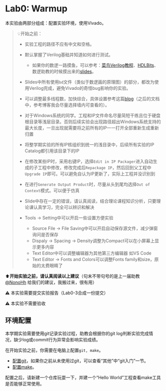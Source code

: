 # Lab0: Warmup

本实验由两部分组成：配置实验环境，使用Vivado。

> 💡开始之前：
>
> * 实验工程的路径不应有中文和空格。
> * 默认掌握了Verilog基础并知道如何进行测试。
>   * 如果你的数逻一路摸鱼，可以参考：[菜鸟Verilog教程](https://www.runoob.com/w3cnote/verilog-tutorial.html)、[HDLBits](https://hdlbits.01xz.net/wiki/Main_Page)、数逻助教的时候摸出来的[slides](https://github.com/Guahao31/for_Computer_Logic/tree/master/slides)。
> * Slides中所有使用`bd`文件（类似于数逻画的原理图）的部分，都改为使用Verilog完成，避免Vivado的奇怪bug影响你的实验。
> * 可以调整最多线程数，加快综合，具体设置参考这篇[blog](https://blog.csdn.net/yundanfengqing_nuc/article/details/107866015)（之后的文档中，参考博客我会尽量选择墙内可查看的）。
> * 对于Windows系统的同学。工程和IP文件命名尽量简短干练且位于硬盘根目录等浅层目录。否则后续实验会出现路径超出Windows系统支持的最大长度，一旦出现就需要将之前所有的IP一一打开全部重新生成重新归置
> * 将整学期实验的所有IP核组织到统一的浅目录中，后续所有实验的IP Catalog都引用该目录下的IP
> * 在修改某些IP时，采用右键IP，选择`Edit in IP Packager`进入自动生成的子工程中修改，修改完成后`Repackage IP`，然后回到父工程中`Upgrade IP`即可。可以避免自认为IP更新了，实际上工程并没识别到
> * 在进行`Generate Output Product`时，尽量从头到尾均选择`Out of Context`模式。可以便于仿真
> * Slide中存在一定的错误，请认真阅读，结合理论课程知识分析，只要理论课认真学习，完全可以辨识和解决
> * Tools → Setting中可以开启一些设置方便实验
>
>   - Source File → File Saving中可以开启自动保存源文件，减少弹窗询问是否保存
>   - Dispaly → Spacing → Density调整为Compact可以在小屏幕上显示更多内容
>   - Text Editor中可以调整编辑器为其他第三方编辑器 如VS Code
>   - Text Editor → Fonts and Colors可以调整Fonts family和size，原始的太费眼睛了

⬆️**开始实验之前，请认真阅读以上建议**（句末不带句号的是上一届助教 [@NonoHh](https://github.com/NonoHh) 给我们的建议，我搬过来，很有用）

⚠️ 本实验需要提交实验报告（Lab0-3合成一份提交）

⚠️ 本实验不需要验收

## 环境配置

本学期实验需要使用git记录实验过程，助教会根据你的git log判断实验完成情况，缺少log或commit行为异常会影响实验成绩。

在开始实验之前，你需要在电脑上配置`git, make`。

* [配置git](https://www.windows11.pro/5639.html)，如果你之前从未使用过git，可以查看“其他”中“git入门”一节。
* [配置make](https://tehub.com/a/aCYp1uw0tG)。

配置之后，请新建一个仓库玩耍一下，并建一个“Hello World”工程查看make工具是否能够正常使用。





